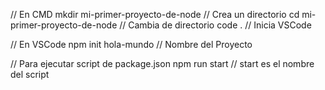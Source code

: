 // En CMD
mkdir mi-primer-proyecto-de-node // Crea un directorio
cd mi-primer-proyecto-de-node // Cambia de directorio
code . // Inicia VSCode

// En VSCode
npm init
hola-mundo // Nombre del Proyecto

// Para ejecutar script de package.json
npm run start // start es el nombre del script